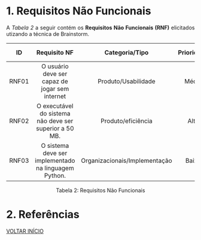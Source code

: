 # 1. Requisitos Não Funcionais

<p align="justify">A <i>Tabela 2</i> a seguir contém os <b>Requisitos Não Funcionais (RNF)</b> elicitados utizando a técnica de Brainstorm.</p>

| ID   |                                 Requisito NF                              | Categoria/Tipo | Prioridade | Requisitos Relacionados |
| :--: | :-----------------------------------------------------------------------: |:-------------: | :--------: | :-----------------: |
| RNF01 |  O usuário deve ser capaz de jogar sem internet | Produto/Usabilidade               |Média       |   -             |
| RNF02 |  O executável do sistema não deve ser superior a 50 MB.     |  Produto/eficiência     |Alta        |   -             |
| RNF03 |  O sistema deve ser implementado na linguagem Python.              |  Organizacionais/Implementação       |Baixa       |     -               |

<div style="text-align: center">
<p>Tabela 2: Requisitos Não Funcionais</p>
</div>

# 2. Referências

<a href="../README.md">VOLTAR INÍCIO</a>
